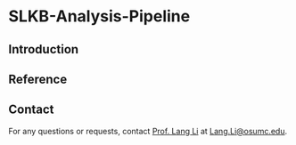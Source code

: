 # SLKB-Analysis-Pipeline

## Introduction

## Reference

## Contact

For any questions or requests, contact [Prof. Lang Li](https://cancer.osu.edu/find-a-researcher/search-researcher-directory/lang-li) at Lang.Li@osumc.edu.